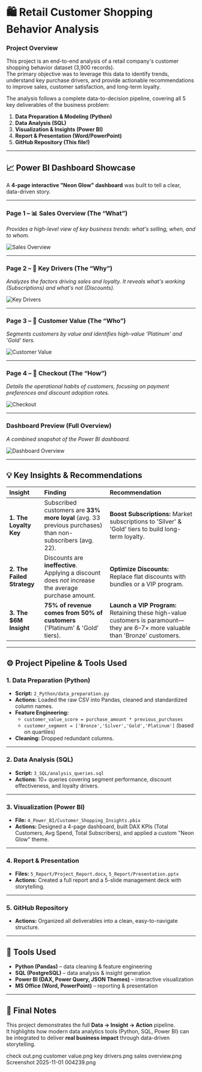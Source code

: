 # 🛍️ Retail Customer Shopping Behavior Analysis

### **Project Overview**

This project is an end-to-end analysis of a retail company's customer shopping behavior dataset (3,900 records).  
The primary objective was to leverage this data to identify trends, understand key purchase drivers, and provide actionable recommendations to improve sales, customer satisfaction, and long-term loyalty.

The analysis follows a complete data-to-decision pipeline, covering all 5 key deliverables of the business problem:
1. **Data Preparation & Modeling (Python)**
2. **Data Analysis (SQL)**
3. **Visualization & Insights (Power BI)**
4. **Report & Presentation (Word/PowerPoint)**
5. **GitHub Repository (This file!)**

---

## 📈 Power BI Dashboard Showcase

A **4-page interactive "Neon Glow" dashboard** was built to tell a clear, data-driven story.

---

### **Page 1 – 📊 Sales Overview (The “What”)**
*Provides a high-level view of key business trends: what's selling, when, and to whom.*

![Sales Overview](sales%20overview.png)

---

### **Page 2 – 🎯 Key Drivers (The “Why”)**
*Analyzes the factors driving sales and loyalty. It reveals what's working (Subscriptions) and what's not (Discounts).*

![Key Drivers](key%20drivers.png)

---

### **Page 3 – 👑 Customer Value (The “Who”)**
*Segments customers by value and identifies high-value 'Platinum' and 'Gold' tiers.*

![Customer Value](customer%20value.png)

---

### **Page 4 – 🛒 Checkout (The “How”)**
*Details the operational habits of customers, focusing on payment preferences and discount adoption rates.*

![Checkout](check%20out.png)

---

### **Dashboard Preview (Full Overview)**
*A combined snapshot of the Power BI dashboard.*

![Dashboard Overview](Screenshot%202025-11-01%20004239.png)

---

## 💡 Key Insights & Recommendations

| Insight | Finding | Recommendation |
| :--- | :--- | :--- |
| **1. The Loyalty Key** | Subscribed customers are **33% more loyal** (avg. 33 previous purchases) than non-subscribers (avg. 22). | **Boost Subscriptions:** Market subscriptions to 'Silver' & 'Gold' tiers to build long-term loyalty. |
| **2. The Failed Strategy** | Discounts are **ineffective**. Applying a discount does *not* increase the average purchase amount. | **Optimize Discounts:** Replace flat discounts with bundles or a VIP program. |
| **3. The $6M Insight** | **75% of revenue comes from 50% of customers** ('Platinum' & 'Gold' tiers). | **Launch a VIP Program:** Retaining these high-value customers is paramount—they are 6–7× more valuable than 'Bronze' customers. |

---

## ⚙️ Project Pipeline & Tools Used

### 1. Data Preparation (Python)
* **Script:** `2_Python/data_preparation.py`  
* **Actions:** Loaded the raw CSV into Pandas, cleaned and standardized column names.  
* **Feature Engineering:**  
  * `customer_value_score = purchase_amount * previous_purchases`  
  * `customer_segment = ['Bronze','Silver','Gold','Platinum']` (based on quartiles)  
* **Cleaning:** Dropped redundant columns.

---

### 2. Data Analysis (SQL)
* **Script:** `3_SQL/analysis_queries.sql`  
* **Actions:** 10+ queries covering segment performance, discount effectiveness, and loyalty drivers.

---

### 3. Visualization (Power BI)
* **File:** `4_Power_BI/Customer_Shopping_Insights.pbix`  
* **Actions:** Designed a 4-page dashboard, built DAX KPIs (Total Customers, Avg Spend, Total Subscribers), and applied a custom "Neon Glow" theme.

---

### 4. Report & Presentation
* **Files:** `5_Report/Project_Report.docx`, `5_Report/Presentation.pptx`  
* **Actions:** Created a full report and a 5-slide management deck with storytelling.

---

### 5. GitHub Repository
* **Actions:** Organized all deliverables into a clean, easy-to-navigate structure.

---

## 🧰 Tools Used
* **Python (Pandas)** – data cleaning & feature engineering  
* **SQL (PostgreSQL)** – data analysis & insight generation  
* **Power BI (DAX, Power Query, JSON Themes)** – interactive visualization  
* **MS Office (Word, PowerPoint)** – reporting & presentation  

---

## 🏁 Final Notes
This project demonstrates the full **Data → Insight → Action** pipeline.  
It highlights how modern data analytics tools (Python, SQL, Power BI) can be integrated to deliver **real business impact** through data-driven storytelling.



check out.png
customer value.png
key drivers.png
sales overview.png
Screenshot 2025-11-01 004239.png
